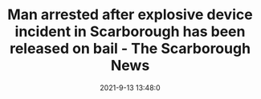 ---
"title": "Man arrested after explosive device incident in Scarborough has been released on bail - The Scarborough News"
"date": "2021-9-13 13:48:0"
"feed_name": "GOOGLENEWSCONSTRUCTION"
"feed_website": "https://news.google.com/search?q=construction%2Bincident&hl=en-US&gl=US&ceid=US:en"
"feed_rss": "https://news.google.com/rss/search?q=construction%2Bincident&hl=en-US&gl=US&ceid=US:en"
"link": "https://www.thescarboroughnews.co.uk/news/crime/man-arrested-after-explosive-device-incident-in-scarborough-has-been-released-on-bail-3381202"
"file": "_posts/2021-1-1-a10cb87069a5415807d3847538187b306497473d.md"
"accident": "1"
"drilling": "0"
---